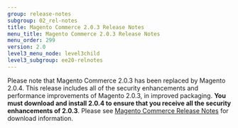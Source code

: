 ```yaml
---
group: release-notes
subgroup: 02_rel-notes
title: Magento Commerce 2.0.3 Release Notes 
menu_title: Magento Commerce 2.0.3 Release Notes 
menu_order: 299
version: 2.0
level3_menu_node: level3child
level3_subgroup: ee20-relnotes
---
```


Please note that Magento Commerce 2.0.3 has been replaced by Magento 2.0.4. This release includes all of the security enhancements and performance improvements of Magento 2.0.3, in improved packaging. **You must download and install 2.0.4 to ensure that you receive all the security enhancements of 2.0.3**. Please see  <a href="{{ page.baseurl }}/release-notes/ReleaseNotes2.0.4EE.html" target="_blank">Magento Commerce Release Notes</a> for download information. 
